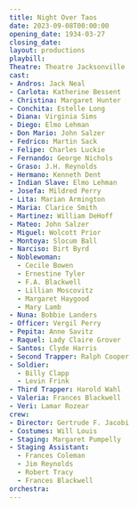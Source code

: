 ```yaml
---
title: Night Over Taos
date: 2023-09-08T00:00:00
opening_date: 1934-03-27
closing_date:
layout: productions
playbill:
Theatre: Theatre Jacksonville
cast:
- Andros: Jack Neal
- Carlota: Katherine Bessent
- Christina: Margaret Hunter
- Conchita: Estelle Long
- Diana: Virginia Sims
- Diego: Elmo Lehman
- Don Mario: John Salzer
- Fedrico: Martin Sack
- Felipe: Charles Luckie
- Fernando: George Nichols
- Graso: J.H. Reynolds
- Hermano: Kenneth Dent
- Indian Slave: Elmo Lehman
- Josefa: Mildred Perry
- Lita: Marian Armington
- Maria: Clarice Smith
- Martinez: William DeHoff
- Mateo: John Salzer
- Miguel: Wolcott Prior
- Montoya: Slocum Ball
- Narciso: Birt Byrd
- Noblewoman:
  - Cecile Bowen
  - Ernestine Tyler
  - F.A. Blackwell
  - Lillian Moscovitz
  - Margaret Haygood
  - Mary Lamb
- Nuna: Bobbie Landers
- Officer: Vergil Perry
- Pepita: Anne Savitz
- Raquel: Lady Claire Grover
- Santos: Clyde Harris
- Second Trapper: Ralph Cooper
- Soldier:
  - Billy Clapp
  - Levin Frink
- Third Trapper: Harold Wahl
- Valeria: Frances Blackwell
- Veri: Lamar Rozear
crew:
- Director: Gertrude F. Jacobi
- Costumes: Will Louis
- Staging: Margaret Pumpelly
- Staging Assistant:
  - Frances Coleman
  - Jim Reynolds
  - Robert Tracy
  - Frances Blackwell
orchestra:
---
```


